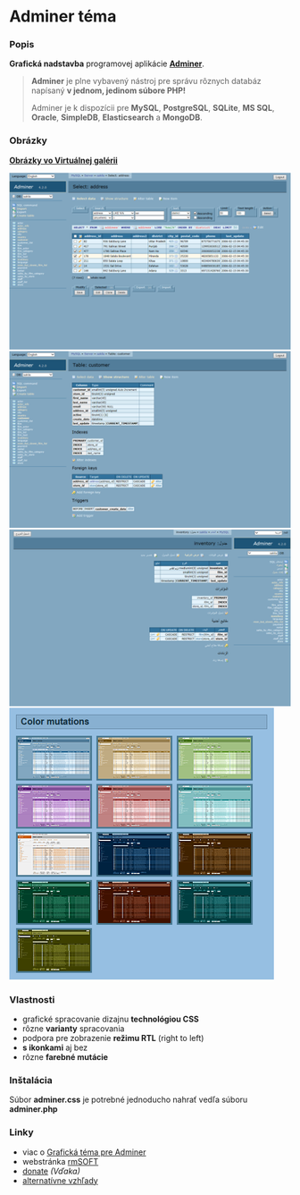 Adminer téma
============

### Popis

**Grafická nadstavba** programovej aplikácie **[Adminer][1]**.

> **Adminer** je plne vybavený nástroj pre správu rôznych databáz napísaný **v jednom, jedinom súbore PHP!**
>
> Adminer je k dispozícii pre **MySQL**, **PostgreSQL**, **SQLite**, **MS SQL**, **Oracle**, **SimpleDB**, **Elasticsearch** a **MongoDB**.


### Obrázky

**[Obrázky vo Virtuálnej galérii][6]**

<img src="https://raw.githubusercontent.com/mesaros/adminer-theme-rmsoft/master/screenshots/adminer-theme-01.png" width="560px" />

<img src="https://raw.githubusercontent.com/mesaros/adminer-theme-rmsoft/master/screenshots/adminer-theme-02.png" width="560px" />

<img src="https://raw.githubusercontent.com/mesaros/adminer-theme-rmsoft/master/screenshots/adminer-theme-03.png" width="560px" />

<img src="https://raw.githubusercontent.com/mesaros/adminer-theme-rmsoft/master/screenshots/adminer-theme-04.png" width="474px" />


### Vlastnosti

- grafické spracovanie dizajnu **technológiou CSS** 
- rôzne **varianty** spracovania
- podpora pre zobrazenie **režimu RTL** (right to left) 
- **s ikonkami** aj bez
- rôzne **farebné mutácie**


### Inštalácia

Súbor **adminer.css** je potrebné jednoducho nahrať vedľa súboru  **adminer.php**


### Linky

- viac o [Grafická téma pre Adminer][2]
- webstránka [rmSOFT][3]
- [donate][4] *(Vďaka)*
- [alternatívne vzhľady][5]


[1]: http://www.adminer.org/
[2]: http://www.rmsoft.sk/sk/portfolio/programatorske-prace/webove-sluzby/tema-pre-adminer
[3]: http://www.rmsoft.sk/sk
[4]: https://www.paypal.com/cgi-bin/webscr?cmd=_s-xclick&hosted_button_id=BB4D8Y28YZDH6 "Vďaka za podporu"
[5]: http://www.adminer.org/en/#extras
[6]: http://www.rmsoft.sk/virtual-gallery/start/index.php?key-vg=krmp&img-last=20&f-way=/mesaros/adminer-theme-rmsoft/master/vg/&f-mask=adminer-theme-f&f-mask-ext=png&f-frame=2&i-mask=adminer-theme-i&t-file=adminer-theme.js&logo-subtitle-sk=/m08/Téma%20CSS%20pre%20Adminer/m05/<i>(modrá%20a%20sivá%20verzia)</i>&photoindex=1&design=02&logo=1&startscreen=1011101&langua=sk
